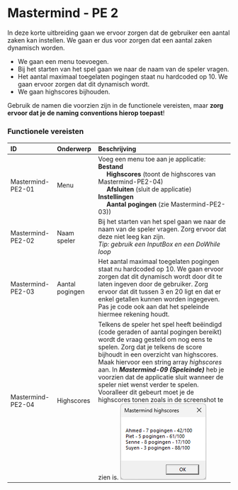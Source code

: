 # Mastermind - PE 2

In deze korte uitbreiding gaan we ervoor zorgen dat de gebruiker een aantal zaken kan instellen. We gaan er dus voor zorgen dat een aantal zaken dynamisch worden.

- We gaan een menu toevoegen.
- Bij het starten van het spel gaan we naar de naam van de speler vragen.
- Het aantal maximaal toegelaten pogingen staat nu hardcoded op 10. We gaan ervoor zorgen dat dit dynamisch wordt.
- We gaan highscores bijhouden.

Gebruik de namen die voorzien zijn in de functionele vereisten, maar **zorg ervoor dat je de naming conventions hierop toepast**!

### Functionele vereisten

| ID | Onderwerp | Beschrijving |
| :--- | :--- | :--- |
| Mastermind-PE2-01 | Menu | Voeg een menu toe aan je applicatie:<br>**Bestand<br>&nbsp;&nbsp;&nbsp;&nbsp;&nbsp;Highscores** (toont de highscores van Mastermind-PE2-04)<br>&nbsp;&nbsp;&nbsp;&nbsp;&nbsp;**Afsluiten** (sluit de applicatie)<br>**Instellingen<br>&nbsp;&nbsp;&nbsp;&nbsp;&nbsp;Aantal pogingen** (zie Mastermind-PE2-03)) |
| Mastermind-PE2-02 | Naam speler | Bij het starten van het spel gaan we naar de naam van de speler vragen. Zorg ervoor dat deze niet leeg kan zijn.<br>*Tip: gebruik een InputBox en een DoWhile loop* |
| Mastermind-PE2-03 | Aantal pogingen | Het aantal maximaal toegelaten pogingen staat nu hardcoded op 10. We gaan ervoor zorgen dat dit dynamisch wordt door dit te laten ingeven door de gebruiker. Zorg ervoor dat dit tussen 3 en 20 ligt en dat er enkel getallen kunnen worden ingegeven. Pas je code ook aan dat het speleinde hiermee rekening houdt. |
| Mastermind-PE2-04 | Highscores | Telkens de speler het spel heeft beëindigd (code geraden of aantal pogingen bereikt) wordt de vraag gesteld om nog eens te spelen. Zorg dat je telkens de score bijhoudt in een overzicht van highscores. Maak hiervoor een string array *highscores* aan. In ***Mastermind-09 (Speleinde)*** heb je voorzien dat de applicatie sluit wanneer de speler niet wenst verder te spelen. Vooralleer dit gebeurt moet je de highscores tonen zoals in de screenshot te zien is. ![](./media/image1.png) |
